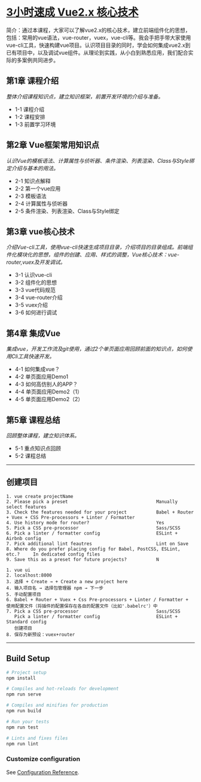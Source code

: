 # [3小时速成 Vue2.x 核心技术](https://www.imooc.com/learn/1091)
简介：通过本课程，大家可以了解vue2.x的核心技术，建立前端组件化的思想，包括：常用的vue语法，vue-router，vuex，vue-cli等。我会手把手带大家使用vue-cli工具，快速构建vue项目。认识项目目录的同时，学会如何集成vue2.x到已有项目中，以及调试vue组件。从理论到实践，从小白到熟悉应用，我们配合实际的多案例共同进步。

## 第1章 课程介绍
*整体介绍课程知识点，建立知识框架，前置开发环境的介绍与准备。*
- 1-1 课程介绍
- 1-2 课程安排
- 1-3 前置学习环境

## 第2章 Vue框架常用知识点
*认识Vue的模板语法、计算属性与侦听器、条件渲染、列表渲染、Class与Style绑定介绍与基本的用法。*
- 2-1 知识点解释
- 2-2 第一个vue应用
- 2-3 模板语法
- 2-4 计算属性与侦听器
- 2-5 条件渲染、列表渲染、Class与Style绑定

## 第3章 vue核心技术
*介绍Vue-cli工具，使用vue-cli快速生成项目目录，介绍项目的目录组成。前端组件化模块化的思想，组件的创建、应用、样式的调整，Vue核心技术：vue-router,vuex及开发调试。*
- 3-1 认识vue-cli
- 3-2 组件化的思想
- 3-3 vue代码规范
- 3-4 vue-router介绍
- 3-5 vuex介绍
- 3-6 如何进行调试

## 第4章 集成Vue
*集成vue，开发工作流及git使用，通过2个单页面应用回顾前面的知识点，如何使用Cli工具快速开发。*
- 4-1 如何集成vue？
- 4-2 单页面应用Demo1
- 4-3 如何高仿别人的APP？
- 4-4 单页面应用Demo2（1）
- 4-5 单页面应用Demo2（2）

## 第5章 课程总结
*回顾整体课程，建立知识体系。*
- 5-1 重点知识点回顾
- 5-2 课程总结
---
## 创建项目 
    1. vue create projectName
    2. Please pick a preset                                 Manually select features
    3. Check the features needed for your project           Babel + Router + Vuex + CSS Pre-processors + Linter / Formatter
    4. Use history mode for router?                         Yes
    5. Pick a CSS pre-processor                             Sass/SCSS
    6. Pick a linter / formatter config                     ESLint + Airbnb config
    7. Pick additional lint feautres                        Lint on Save
    8. Where do you prefer placing config for Babel, PostCSS, ESLint, etc.?     In dedicated config files
    9. Save this as a preset for future projects?           N

    1. vue ui
    2. localhost:8000
    3. 选择 + Create → + Create a new project here
    4. 输入项目名 → 选择包管理器 npm → 下一步
    5. 手动配置项目
    6. Babel + Router + Vuex + Css Pre-processors + Linter / Formatter + 使用配置文件（将插件的配置保存在各自的配置文件（比如'.babelrc'）中
    7. Pick a CSS pre-processor                             Sass/SCSS
       Pick a linter / formatter config                     ESLint + Standard config
       创建项目
    8. 保存为新预设：vuex+router
---
## Build Setup
``` bash
# Project setup
npm install

# Compiles and hot-reloads for development
npm run serve

# Compiles and minifies for production
npm run build

# Run your tests
npm run test

# Lints and fixes files
npm run lint
```

### Customize configuration
See [Configuration Reference](https://cli.vuejs.org/config/).
